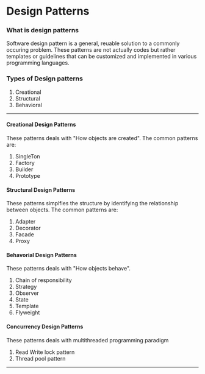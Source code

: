 # Design Patterns

### What is design patterns 

Software design pattern is a general, reuable solution to a commonly occuring problem. These
patterns are not actually codes but rather templates or guidelines that can be customized and
implemented in various programming languages.

### Types of Design patterns

1. Creational 
2. Structural
3. Behavioral

---

#### Creational Design Patterns

These patterns deals with "How objects are created". The common patterns are:

1. SingleTon
2. Factory
3. Builder
4. Prototype

#### Structural Design Patterns

These patterns simplfies the structure by identifying the relationship between objects. The common patterns are:

1. Adapter
2. Decorator
3. Facade
4. Proxy

#### Behavorial Design Patterns

These patterns deals with "How objects behave".

1. Chain of responsibility
2. Strategy
3. Observer
4. State
5. Template
6. Flyweight

#### Concurrency Design Patterns

These patterns deals with multithreaded programming paradigm

1. Read Write lock pattern
2. Thread pool pattern

---